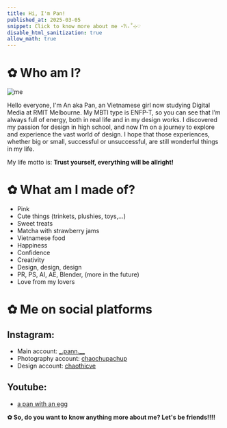 ```yaml
---
title: Hi, I'm Pan!
published_at: 2025-03-05
snippet: Click to know more about me ⋆𐙚₊˚⊹♡
disable_html_sanitization: true
allow_math: true
---
```


# ✿ Who am I?

![me](introduction/IMG_8986.jpg)

Hello everyone, I'm An aka Pan, an Vietnamese girl now studying Digital Media at RMIT Melbourne. My MBTI type is ENFP-T, so you can see that I’m always full of energy, both in real life and in my design works. I discovered my passion for design in high school, and now I’m on a journey to explore and experience the vast world of design. I hope that those experiences, whether big or small, successful or unsuccessful, are still wonderful things in my life.

My life motto is: **Trust yourself, everything will be allright!**

# ✿ What am I made of?

- Pink
- Cute things (trinkets, plushies, toys,...)
- Sweet treats
- Matcha with strawberry jams
- Vietnamese food
- Happiness
- Confidence
- Creativity
- Design, design, design
- PR, PS, AI, AE, Blender, (more in the future)
- Love from my lovers

# ✿ Me on social platforms

## Instagram:
- Main account: [_.pann.__](https://www.instagram.com/_.pann.__/)
- Photography account: [chaochupachup](https://www.instagram.com/chaochupachup/)
- Design account: [chaothicve](https://www.instagram.com/chaothicve/)

## Youtube:
- [a pan with an egg](https://www.youtube.com/@apanwithanegg)


**✿ So, do you want to know anything more about me? Let's be friends!!!!**

